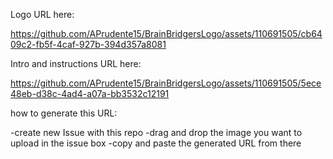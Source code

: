 Logo URL here:

https://github.com/APrudente15/BrainBridgersLogo/assets/110691505/cb6409c2-fb5f-4caf-927b-394d357a8081

Intro and instructions URL here:

https://github.com/APrudente15/BrainBridgersLogo/assets/110691505/5ece48eb-d38c-4ad4-a07a-bb3532c12191


how to generate this URL: 

-create new Issue with this repo
-drag and drop the image you want to upload in the issue box
-copy and paste the generated URL from there
